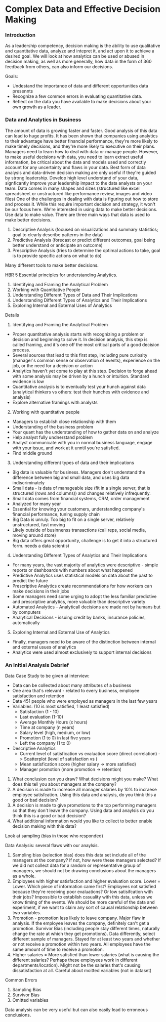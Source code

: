 # Complex Data and Effective Decision Making

### Introduction

As a leadership competency, decision making is the ability to use qualitative and quantitative data, analyze and intepret it, and act upon it to achieve a desired goal.
We will look at how analytics can be used or abused in decision making, as well as more generally, how data in the form of 360 feedback from others, can also inform our decisions.

Goals:
- Undestand the importance of data and different opportunities data presennts
- Recognize a few common errors in evaluating quantitative data. 
- Reflect on the data you have available to make decisions about your own growth as a leader.

### Data and Analytics in Business

The amount of data is growing faster and faster. Good analysis of this data can lead to huge profits. It has been shown that companies using analytics to their advantage have better financial performance, they're more likely to make timely decisions, and they're more likely to executive on their plans. Managers need to learn how to deal with data or manage people. However, to make useful decisions with data, you need to learn extract useful information, be critical about the data and models used and correctly account for any uncertainty and flaws in your data. Best form of data analysis and data-driven decision making are only useful if they're guided by strong leadership. Develop high level understand of your data, signficantly improve your leadership impact to the data analysts on your team. Data comes in many shapes and sizes (structured like excel spreadsheet or unstructured like performance review, images and video files)
One of the challenges in dealing with data is figuring out how to store and process it. While this require important decision and strategy, it won't be our focus here. 
We're interested in using data to make better decisions. Use data to make value. There are three main ways that data is used to make better decisions. 

1. Descriptive Analysis (focused on visualizations and summary statistics; goal to clearly describe patterns in the data) 
2. Predictive Analysis (forecast or predict different outcomes, goal being better understand or anticipate an outcome) 
3. Prescriptive Analysis (tries to determine the optimal actions to take, goal is to provide specific actions on what to do)

Many different tools to make better decisions.

HBR 5 Essential principles for understanding Analytics.

1. Identifying and Framing the Analytical Problem
2. Working with Quantitative People
3. Understanding Different Types of Data and Their Implications
4. Understanding Different Types of Analytics and Their Implications
5. Exploring Internal and External Uses of Analytics

Details
1. Identifying and Framing the Analytical Problem
  - Proper quantitative analysis starts with recognizing a problem or decision and beginning to solve it. In decision analysis, this step is called framing, and it's one off the most critical parts of a good decision process.
  - Several sources that lead to this first step, including pure curiosity (manager's common sense or observation of events), experience on the job, or the need for a decision or action
  - Analytics haven't yet come to play at this step. Decision to forge ahead with some analysis may be driven by a hunch or intuition. Standard evidence is low
  - Quantitative analysis is to eventually test your hunch against data (analytical thinkers vs others: test their hunches with evidence and analysis)
  - Explore alternative framings with analysts
2. Working with quantitative people
  - Managers to establish close relationship with them
  - Understanding of the business problem
  - Your quant has the understanding of how to gather data on and analyze
  - Help analyst fully undnerstand problem
  - Analyst communicate with you in normal business language, engage with your issue, and work at it unntil you're satisfied.
  - Find middle ground 
3. Understanding different types of data and their implications
  - Big data is valuable for business. Managers don't understand the difference between big and small data, and uses big data indiscriminately
  - Small data - is data of manageable size (fit in a single server, that is structured (rows and columns)) and changes relatively infrequently.
  - Small data comes from financial systems, CRM, order management
  - Analyzed for many year 
  - Essential for knowing your customers, understanding company's financial performance, tuning supply chain
  - Big Data is unruly. Too big to fit on a single server, relatively unstructured, fast moving
  - Likely outside of businnenss transactions (call reps, social media, moving around store)
  - Big data offers great opportunity, challenge is to get it into a structured form. needs a data scientist
4. Understanding Different Types of Analytics and Their Implications
  - For many years, the vast majority of analytics were descriptive - simple reports or dashboards with numbers about what happened
  - Predictive Analytics uses statistical models on data about the past to predict the future
  - Prescriptive Analytics create recommendations for how workers can make decisions in their jobs
  - Some managers need some urging to adopt the less familiar predictive and prescriptive analytics, more valuable than descriptive variety
  - Automated Analytics - Analyticall decisions are made not by humans but by computers
  - Analytical Decisions - issuing credit by banks, insurance policies, automatically
5. Exploring Internal and External Use of Analytics
  - Finally, managers need to be aware of the distinction between internal and external usues of analytics
  - Analytics were used almost exclusively to support internal decisions


### An Initial Analysis Debrief
Data Case Study to be given at interview:
- Data can be collected about many attributes of a business
- One area that's relevant - related to every business, employee satisfaction and retention
- Data 451 people who were employed as managers in the last few years
- Variables: (10 is most satisfied, 1 least satisfied)
  - Satisfaction (1 - 10)
  - Last evaluation (1-10)
  - Average Monthly Hours (x hours)
  - Time at company (n years)
  - Salary level (high, medium, or low)
  - Promotion (1 to 0) in last five years
  - Left the company (1 to 0)
- Descriptive Analytics
  - Current level of satisfication vs evaluation score (direct correlation) -> Scatterplot (level of satisfaction vs )
  - Mean satisfication score (higher salary -> more satisfied)
  - Manager promotion (more promotion -> retention) 

1. What conclusion can you draw? What decisions might you make? What does this tell you about managers at the company?
2. A decision is made to increase all manager salaries by 10% to incraese employee satisfcation. Using this data and analysis, do you think this a good or bad decision?
3. A decision is made to give promotions to the top performing managers so that they don't leave the company. Using data and anaylsis do you think this is a good or bad decision?
4. What additional information would you like to collect to better enable decision making with this data?

Look at sampling (bias in those who responded)

Data Analysis: several flaws with our anaylsis. 
1. Sampling bias (selection bias) does this data set include all of the managers at the company? If not, how were these managers selected? If we did not collect data for a random or representative group of managers, we should not be drawing conclusions about the managers as a whole.
2. Employees with higher satisfaction and higher evaluation score. Lower = Lower. Which piece of information came first? Employees not satisfied because they're receiving poor evaluations? Or low satisifcation with their jobs? Impossible to establish casuality with this data, unless we know timing of the events. We should be more careful of the data and experiment, if we want to claim any sort of causal relationship between two variables.
3. Promotion - promotion less likely to leave company. Major flaw in analysis. If the employee leaves the company, definitely can't get a promotion. Survivor Bias (including people stay different times, naturally change the rate at which they get promotions). Data differently, select different sample of managers. Stayed for at least two years and whether or not receive a promotion within two years. All employees have the same amount of time to receive a promotion.
4. Higher salaries = More satisfied than lower salaries (what is causing the different salaries? Perhaps these employees work in different departments/location). Might not be the salaries that's causing dissatisfaction at all. Careful about moitted variables (not in dataset)

Common Errors
1. Sampling Bias
2. Survivor Bias
3. Omitted variables

Data analysis can be very useful but can also easily lead to erroneous conclusions.
